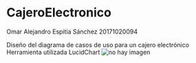 # CajeroElectronico

Omar Alejandro Espitia Sánchez 20171020094

Diseño del diagrama de casos de uso para un cajero electrónico 
Herramienta utilizada LucidChart
![no hay imagen](https://github.com/omar140202/CajeroElectronico/blob/master/DiagramaCasosUso.jpeg)
